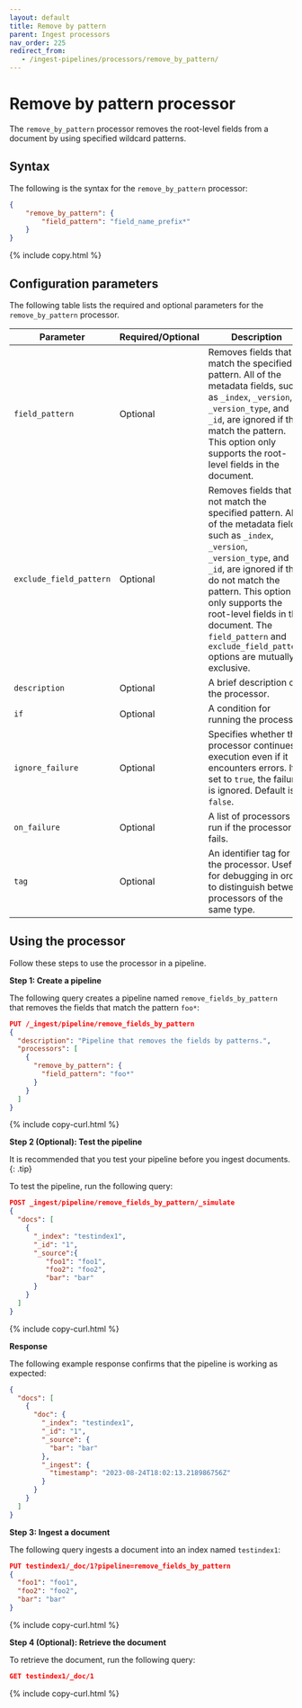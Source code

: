 ```yaml
---
layout: default
title: Remove by pattern
parent: Ingest processors
nav_order: 225
redirect_from:
   - /ingest-pipelines/processors/remove_by_pattern/
---
```


# Remove by pattern processor

The `remove_by_pattern` processor removes the root-level fields from a document by using specified wildcard patterns. 

## Syntax

The following is the syntax for the `remove_by_pattern` processor: 

```json
{
    "remove_by_pattern": {
        "field_pattern": "field_name_prefix*"
    }
}
```
{% include copy.html %}

## Configuration parameters

The following table lists the required and optional parameters for the `remove_by_pattern` processor.

| Parameter  | Required/Optional  | Description  |
|---|---|---|
`field_pattern`  | Optional  | Removes fields that match the specified pattern. All of the metadata fields, such as `_index`, `_version`, `_version_type`, and `_id`, are ignored if they match the pattern. This option only supports the root-level fields in the document. |
`exclude_field_pattern`  | Optional  | Removes fields that do not match the specified pattern. All of the metadata fields, such as `_index`, `_version`, `_version_type`, and `_id`, are ignored if they do not match the pattern. This option only supports the root-level fields in the document. The `field_pattern` and `exclude_field_pattern` options are mutually exclusive. |
`description`  | Optional  | A brief description of the processor.  |
`if` | Optional | A condition for running the processor. |
`ignore_failure` | Optional | Specifies whether the processor continues execution even if it encounters errors. If set to `true`, the failure is ignored. Default is `false`. |
`on_failure` | Optional | A list of processors to run if the processor fails. |
`tag` | Optional | An identifier tag for the processor. Useful for debugging in order to distinguish between processors of the same type. |

## Using the processor

Follow these steps to use the processor in a pipeline.

**Step 1: Create a pipeline** 

The following query creates a pipeline named `remove_fields_by_pattern` that removes the fields that match the pattern `foo*`: 

```json
PUT /_ingest/pipeline/remove_fields_by_pattern
{
  "description": "Pipeline that removes the fields by patterns.",
  "processors": [
    {
      "remove_by_pattern": {
        "field_pattern": "foo*"
      }
    }
  ]
}
```
{% include copy-curl.html %}

**Step 2 (Optional): Test the pipeline**

It is recommended that you test your pipeline before you ingest documents.
{: .tip}

To test the pipeline, run the following query:

```json
POST _ingest/pipeline/remove_fields_by_pattern/_simulate
{
  "docs": [
    {
      "_index": "testindex1",
      "_id": "1",
      "_source":{
         "foo1": "foo1",
         "foo2": "foo2",
         "bar": "bar"
      }
    }
  ]
}
```
{% include copy-curl.html %}

**Response**

The following example response confirms that the pipeline is working as expected:

```json
{
  "docs": [
    {
      "doc": {
        "_index": "testindex1",
        "_id": "1",
        "_source": {
          "bar": "bar"
        },
        "_ingest": {
          "timestamp": "2023-08-24T18:02:13.218986756Z"
        }
      }
    }
  ]
}
```

**Step 3: Ingest a document**

The following query ingests a document into an index named `testindex1`:

```json
PUT testindex1/_doc/1?pipeline=remove_fields_by_pattern
{
  "foo1": "foo1",
  "foo2": "foo2",
  "bar": "bar"
}
```
{% include copy-curl.html %}

**Step 4 (Optional): Retrieve the document**

To retrieve the document, run the following query:

```json
GET testindex1/_doc/1
```
{% include copy-curl.html %}
